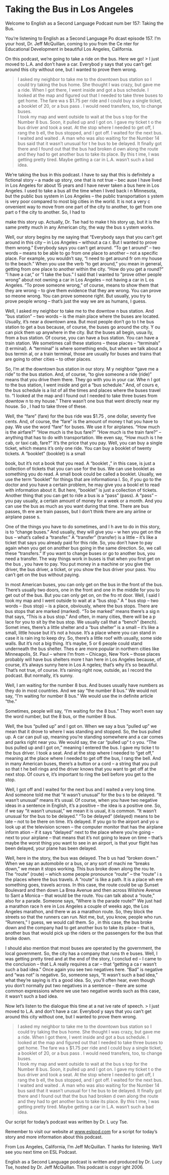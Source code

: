 # Taking the Bus in Los Angeles

Welcome to English as a Second Language Podcast num ber 157: Taking the Bus. 

You’re listening to English as a Second Language Po dcast episode 157. I’m your host, Dr. Jeff McQuillan, coming to you from the Ce nter for Educational Development in beautiful Los Angeles, California. 

On this podcast, we’re going to take a ride on the bus. Here we go! > I just moved to L.A. and don’t have a car. Everybod y says that you can’t get around this city without one, but I wanted to prove  them wrong.  
> I asked my neighbor to take me to the downtown bus station so I could try taking the bus home. She thought I was crazy, but gave me a ride. When I got there, I went inside and got a bus schedule. I looked at the  map and figured out that I needed to take three buses to get home. The fare wa s $1.75 per ride and I could buy a single ticket, a booklet of 20, or a bus pass . I would need transfers, too, to change buses.  
> I took my map and went outside to wait at the bus s top for the Number 8 bus. Soon, it pulled up and I got on. I gave my ticket t o the bus driver and took a seat. At the stop where I needed to get off, I rang the b ell, the bus stopped, and I got off. I waited for the next bus. I waited and waited . A man who was also waiting for the Number 14 bus said that it wasn’t unusual for t he bus to be delayed. It finally got there and I found out that the bus had broken d own along the route and they had to get another bus to take its place. By this t ime, I was getting pretty tired. Maybe getting a car in L.A. wasn’t such a bad idea.

We’re taking the bus in this podcast. I have to say  that this is definitely a fictional story – a made up story, one that is not true – bec ause I have lived in Los Angeles for about 15 years and I have never taken a  bus here in Los Angeles. I used to take a bus all the time when I lived back i n Minnesota, but the public bus system in Los Angeles – the public transportation s ystem is very poor compared to most big cities in the world. It is not a very c onvenient way to move from one part of the city to another, to get from one part o f the city to another. So, I had to  

make this story up. Actually, Dr. Tse had to make t his story up, but it is the same pretty much in any American city, the way the bus s ystem works.  

Well, our story begins by me saying that “Everybody  says that you can’t get around in this city – in Los Angeles – without a ca r. But I wanted to prove them wrong.” Everybody says you can’t get around. “To ge t around” – two words – means to be able to go from one place to another – not a specific place. For example, you wouldn’t say, “I need to get around fr om my house to the beach.” When you use the verb “to get around,” you mean in general, getting from one place to another within the city. “How do you get a round?” “I have a car,” or “I take the bus.” I said that I wanted to “prove other  people wrong” about not owning a car in Los Angeles – not having a car in L os Angeles. “To prove someone wrong,” of course, means to show them that they are wrong – to give them evidence that they are wrong. You can prove so meone wrong. You can prove someone right. But usually, you try to prove people wrong – that’s just the way we are as humans, I guess.  

Well, I asked my neighbor to take me to the downtow n bus station. And “bus station” – two words – is the main place where the buses are located. Usually, it’s near a downtown area. But most people don’t go to t he bus station to get a bus because, of course, the buses go around the city. Y ou can pick them up anywhere in the city. But the buses all begin, usua lly, from a bus station. Of course, you can have a bus station. You can have a train station. We sometimes call these stations – these places – “terminals” (t erminal). A “terminal” is where something ends, but when we talk about a bus termin al, or a train terminal, those are usually for buses and trains that are going to other cities – to other places.  

So, I’m at the downtown bus station in our story. M y neighbor “gave me a ride” to the bus station. And, of course, “to give someone a  ride (ride)” means that you drive them there. They go with you in your car. Whe n I got to the bus station, I went inside and got a “bus schedule.” And, of cours e, the bus schedule is a list of all the times and places where the buses travel to.  “I looked at the map and I found out I needed to take three buses from downtow n to my house.” There wasn’t one bus that went directly near my house. So , I had to take three of these.  

 Well, the “fare” (fare) for the bus ride was $1.75 , one dollar, seventy five cents. And, of course, the “fare” is the amount of money t hat you have to pay. We use the word “fare” for buses. We use it for airplanes.  “How much is the airfare?” “How much is the bus fare?” “How much is the train fare?” – anything that has to do with transportation. We even say, “How much is t he cab, or taxi cab, fare?” It’s the price that you pay. Well, you can buy a single ticket, which means it’s only one ride. You can buy a booklet of twenty tickets. A “booklet” (booklet) is a small  

book, but it’s not a book that you read. A “booklet ,” in this case, is just a collection of tickets that you can use for the bus.  We can use booklet as something you do read. A small book could be called  a booklet. Usually, we use the term “booklet” for things that are informationa l. So, if you go to the doctor and you have a certain problem, he may give you a bookl et to read with information about it. But here, “booklet” is just a collection of tickets. Another thing that you can get to ride a bus is a “pass” (pass). A “pass” – you pay usually, a certain amount of money for a week or a month. And you can use the bus as much as you want during that time. There are bus passes, th ere are train passes, but I don’t think there are any airline or airplane passe s.  

One of the things you have to do sometimes, and I h ave to do in this story, is to “change buses.” And usually, they will give you – w hen you get on the bus – what’s called a “transfer.” A “transfer” (transfer)  is a little – it’s like a ticket that says you already paid for this ride. So, you don’t have to pay again when you get on another bus going in the same direction. So, we call these “transfers.” If you want to change buses or go to another bus, you need  a transfer. The way things work in buses is that when you first get on the bus , you have to pay. You put money in a machine or you give the driver, the bus driver, a ticket, or you show the bus driver your pass. You can’t get on the bus without paying.  

In most American buses, you can only get on the bus  in the front of the bus. There’s usually two doors, one in the front and one  in the middle for you to get out of the bus. But you can only get on, on the fro nt door. Well, I said I took my map and I went outside to wait at a “bus stop.” A “ bus stop – two words – (bus stop) – is a place, obviously, where the bus stops.  There are bus stops that are marked (marked). “To be marked” means there’s a sig n that says, “This is a bus stop.” And often, in many cities, there will be a p lace for you to sit by the bus stop. We usually call that a “bench” (bench). Somet imes, there’s a little shelter and a “bus shelter” is a small – it’s like a small,  little house but it’s not a house. It’s a place where you can stand in case it is rain ing to keep dry. So, there’s a little roof with usually, some side walls. But it’s  not a big thing. It’s maybe, 5 or 6 people could stand underneath the bus shelter. Thes e are more popular in northern cities like Minneapolis, St. Paul – where I’m from – Chicago, New York – those places probably will have bus shelters more t han here in Los Angeles because, of course, it’s always sunny here in Los A ngeles; that’s why it’s so beautiful. That’s not true, of course. It’s raining  right now, outside, as I record the podcast. But normally, it’s sunny. 

Well, I am waiting for the number 8 bus. And buses usually have numbers as they do in most countries. And we say “the number 8  bus.” We would not say, “I’m waiting for number 8 bus.” We would use the in definite article “the.”  

Sometimes, people will say, “I’m waiting for the 8 bus.” They won’t even say the word number, but the 8 bus, or the number 8 bus.  

Well, the bus “pulled up” and I got on. When we say  a bus “pulled up” we mean that it drove to where I was standing and stopped. So, the bus pulled up. A car can pull up, meaning you’re standing somewhere and a car comes and parks right near you. We would say, the car “pulled up” t o you. “The bus pulled up and I got on,” meaning I entered the bus. I gave my ticke t to the bus driver. I took a seat. And at the stop where I needed to “get off,” meaning at the place where I needed to get off the bus, I rang the bell. And in many American buses, there’s a button or a cord – a string that you pull so that t he bell rings and the driver knows that you want to get off at the next stop. Of cours e, it’s important to ring the bell before you get to the stop.  

Well, I got off and I waited for the next bus and I  waited a very long time. And someone told me that “it wasn’t unusual” for the bu s to be delayed. “It wasn’t unusual” means it’s usual. Of course, when you have  two negative ideas in a sentence in English, it’s a positive – the idea is a positive one. So, if we say “it wasn’t unusual,” we mean it is usual, it is common.  “It wasn’t unusual for the bus to be delayed.” “To be delayed” (delayed) means to be late – not to be there on time. It’s delayed. If you go to the airport and yo u look up at the television screen – the computer monitor that has the airplane inform ation – if it says “delayed” next to the place where you’re going – next to your  airplane – that means that it’s not going to leave on time – that’s maybe the worst  thing you want to see in an airport, is that your flight has been delayed, your  plane has been delayed.  

Well, here in the story, the bus was delayed. The b us had “broken down.” When we say an automobile or a bus, or any sort of machi ne “breaks down,” we mean it stops working. This bus broke down along the rou te. The “route” (route) – which some people pronounce “route” – the “route” i s the places where the bus travels. A “route” is like a path. It is a place wh ere something goes, travels across. In this case, the route could be up Sunset Boulevard and then down La Brea Avenue and then across Wilshire Avenue to Sant a Monica – that would be the route. You can talk about a “route,” also for a  parade. Someone says, “Where is the parade route?” We just had a marathon race h ere in Los Angeles a couple of weeks ago, the Los Angeles marathon, and there w as a marathon route. So, they block the streets so that the runners can run.  Not me, but, you know, people who run. “Runners,” I guess, we would call them. So , in this case, the bus broke down and the company had to get another bus to take  its place – that is, another bus that would pick up the riders or the passengers  for the bus that broke down.  

I should also mention that most buses are operated by the government, the local government. So, the city has a company that runs th e buses. Well, I was getting pretty tired and at the end of the story, I conclud ed – I came to the conclusion – that L.A really requires a car – that “getting a ca r wasn’t such a bad idea.” Once again you see two negatives here. “Bad” is negative  and “was not” is negative. So, someone says, “It wasn’t such a bad idea,” what  they’re saying is it’s a good idea. So, you’ll often hear, even though you don’t normally put two negatives in a sentence – there are some common expressions where we use two negative words such as this case, it wasn’t such a bad idea.  

Now let’s listen to the dialogue this time at a nat ive rate of speech. > I just moved to L.A. and don’t have a car. Everybod y says that you can’t get around this city without one, but I wanted to prove  them wrong.  
> I asked my neighbor to take me to the downtown bus station so I could try taking the bus home. She thought I was crazy, but gave me a ride. When I got there, I went inside and got a bus schedule. I looked at the  map and figured out that I needed to take three buses to get home. The fare wa s $1.75 per ride and I could buy a single ticket, a booklet of 20, or a bus pass . I would need transfers, too, to change buses.  
> I took my map and went outside to wait at the bus s top for the Number 8 bus. Soon, it pulled up and I got on. I gave my ticket t o the bus driver and took a seat. At the stop where I needed to get off, I rang the b ell, the bus stopped, and I got off. I waited for the next bus. I waited and waited . A man who was also waiting for the Number 14 bus said that it wasn’t unusual for t he bus to be delayed. It finally got there and I found out that the bus had broken d own along the route and they had to get another bus to take its place. By this t ime, I was getting pretty tired. Maybe getting a car in L.A. wasn’t such a bad idea.

Our script for today’s podcast was written by Dr. L ucy Tse.  

Remember to visit our website at www.eslpod.com for  a script for today’s story and more information about this podcast. 

From Los Angeles, California, I’m Jeff McQuillan. T hanks for listening. We’ll see you next time on ESL Podcast.  

 English as a Second Language podcast is written and  produced by Dr. Lucy Tse, hosted by Dr. Jeff McQuillan. This podcast is copyr ight 2006.

